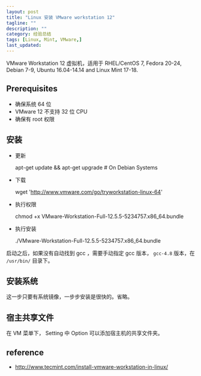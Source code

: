 ```yaml
---
layout: post
title: "Linux 安装 VMware workstation 12"
tagline: ""
description: ""
category: 经验总结
tags: [Linux, Mint, VMware,]
last_updated: 
---
```


VMware Workstation 12 虚拟机，适用于  RHEL/CentOS 7, Fedora 20-24, Debian 7-9, Ubuntu 16.04-14.14 and Linux Mint 17-18.

## Prerequisites

- 确保系统 64 位
- VMware 12 不支持 32 位 CPU
- 确保有 root 权限

## 安装

- 更新

	apt-get update && apt-get upgrade	# On Debian Systems

- 下载

	wget 'http://www.vmware.com/go/tryworkstation-linux-64'

- 执行权限

	chmod +x VMware-Workstation-Full-12.5.5-5234757.x86_64.bundle

- 执行安装

	./VMware-Workstation-Full-12.5.5-5234757.x86_64.bundle

启动之后，如果没有自动找到 gcc ，需要手动指定 gcc 版本， `gcc-4.8` 版本，在 `/usr/bin/` 目录下。

## 安装系统

这一步只要有系统镜像，一步步安装是很快的。省略。

## 宿主共享文件

在 VM 菜单下， Setting 中 Option 可以添加宿主机的共享文件夹。

## reference

- <http://www.tecmint.com/install-vmware-workstation-in-linux/>